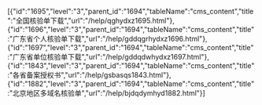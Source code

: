 [{"id":"1695","level":"3","parent_id":"1694","tableName":"cms_content","title":"全国核验单下载","url":"/help/qghydxz1695.html"},{"id":"1696","level":"3","parent_id":"1694","tableName":"cms_content","title":"广东省个人核验单下载","url":"/help/gddqgrhydxz1696.html"},{"id":"1697","level":"3","parent_id":"1694","tableName":"cms_content","title":"广东省单位核验单下载","url":"/help/gddqdwhydxz1697.html"},{"id":"1843","level":"3","parent_id":"1694","tableName":"cms_content","title":"各省备案授权书","url":"/help/gsbasqs1843.html"},{"id":"1882","level":"3","parent_id":"1694","tableName":"cms_content","title":"北京地区多域名核验单","url":"/help/bjdqdymhyd1882.html"}]